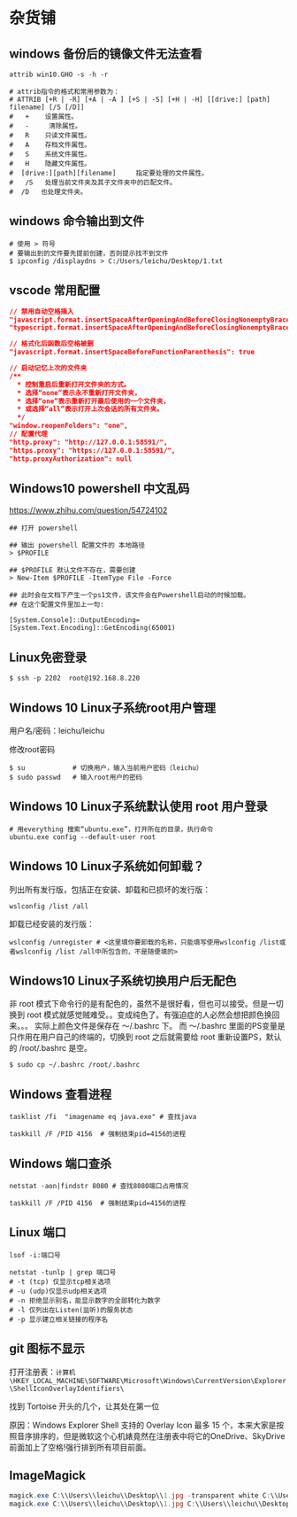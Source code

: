 # 杂货铺

## windows 备份后的镜像文件无法查看

```shell
attrib win10.GHO -s -h -r

# attrib指令的格式和常用参数为：
# ATTRIB [+R | -R] [+A | -A ] [+S | -S] [+H | -H] [[drive:] [path] filename] [/S [/D]]
#   +    设置属性。
#   -     清除属性。
#   R    只读文件属性。
#   A    存档文件属性。
#   S    系统文件属性。
#   H    隐藏文件属性。   
#  [drive:][path][filename]     指定要处理的文件属性。
#   /S   处理当前文件夹及其子文件夹中的匹配文件。
#  /D   也处理文件夹。
```

## windows 命令输出到文件

```shell
# 使用 > 符号 
# 要输出到的文件要先提前创建，否则提示找不到文件
$ ipconfig /displaydns > C:/Users/leichu/Desktop/1.txt
```

## vscode 常用配置

```json
// 禁用自动空格插入
"javascript.format.insertSpaceAfterOpeningAndBeforeClosingNonemptyBraces": false
"typescript.format.insertSpaceAfterOpeningAndBeforeClosingNonemptyBraces": false

// 格式化后函数后空格被删
"javascript.format.insertSpaceBeforeFunctionParenthesis": true

// 启动记忆上次的文件夹
/**
  * 控制重启后重新打开文件夹的方式。
  * 选择“none”表示永不重新打开文件夹，
  * 选择“one”表示重新打开最后使用的一个文件夹，
  * 或选择“all”表示打开上次会话的所有文件夹。
  */
"window.reopenFolders": "one",
// 配置代理
"http.proxy": "http://127.0.0.1:58591/",
"https.proxy": "https://127.0.0.1:58591/",
"http.proxyAuthorization": null

```

## Windows10 powershell 中文乱码

https://www.zhihu.com/question/54724102

```shell
## 打开 powershell

## 输出 powershell 配置文件的 本地路径
> $PROFILE

## $PROFILE 默认文件不存在，需要创建
> New-Item $PROFILE -ItemType File -Force

## 此时会在文档下产生一个ps1文件，该文件会在Powershell启动的时候加载。
## 在这个配置文件里加上一句:

[System.Console]::OutputEncoding=[System.Text.Encoding]::GetEncoding(65001)

```

## Linux免密登录

```shell
$ ssh -p 2202  root@192.168.8.220
```

## Windows 10 Linux子系统root用户管理

用户名/密码：leichu/leichu

修改root密码

```shell
$ su            # 切换用户，输入当前用户密码（leichu）
$ sudo passwd   # 输入root用户的密码
```

## Windows 10 Linux子系统默认使用 root 用户登录

```shell
# 用everything 搜索“ubuntu.exe”，打开所在的目录，执行命令
ubuntu.exe config --default-user root
```

## Windows 10 Linux子系统如何卸载？

列出所有发行版，包括正在安装、卸载和已损坏的发行版：

```shell
wslconfig /list /all
```

卸载已经安装的发行版：

```shell
wslconfig /unregister # <这里填你要卸载的名称，只能填写使用wslconfig /list或者wslconfig /list /all中所包含的，不是随便填的>
```

## Windows10 Linux子系统切换用户后无配色

非 root 模式下命令行的是有配色的，虽然不是很好看，但也可以接受。但是一切换到 root 模式就感觉贼难受。。变成纯色了。有强迫症的人必然会想把颜色换回来。。。 实际上颜色文件是保存在 ～/.bashrc 下。 而 ～/.bashrc 里面的PS变量是只作用在用户自己的终端的，切换到 root 之后就需要给 root 重新设置PS，默认的 /root/.bashrc 是空。

```shell
$ sudo cp ~/.bashrc /root/.bashrc
```

## Windows 查看进程

```shell
tasklist /fi  "imagename eq java.exe" # 查找java
 
taskkill /F /PID 4156  # 强制结束pid=4156的进程
```

## Windows 端口查杀

```shell
netstat -aon|findstr 8080 # 查找8080端口占用情况
 
taskkill /F /PID 4156  # 强制结束pid=4156的进程
```

## Linux 端口

```shell
lsof -i:端口号
 
netstat -tunlp | grep 端口号
# -t (tcp) 仅显示tcp相关选项
# -u (udp)仅显示udp相关选项
# -n 拒绝显示别名，能显示数字的全部转化为数字
# -l 仅列出在Listen(监听)的服务状态
# -p 显示建立相关链接的程序名

```

## git 图标不显示

打开注册表：`计算机\HKEY_LOCAL_MACHINE\SOFTWARE\Microsoft\Windows\CurrentVersion\Explorer\ShellIconOverlayIdentifiers\`

找到 Tortoise 开头的几个，让其处在第一位

原因：Windows Explorer Shell 支持的 Overlay Icon 最多 15 个，本来大家是按照音序排序的，但是微软这个心机婊竟然在注册表中将它的OneDrive、SkyDrive前面加上了空格!强行排到所有项目前面。

## ImageMagick

```powershell
magick.exe C:\\Users\\leichu\\Desktop\\1.jpg -transparent white C:\\Users\\leichu\\Desktop\\1.png
magick.exe C:\\Users\\leichu\\Desktop\\1.jpg C:\\Users\\leichu\\Desktop\\2.png
```
